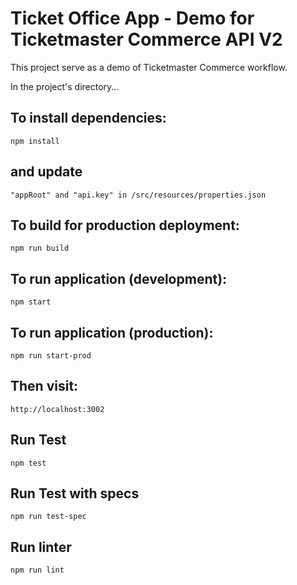 # Ticket Office App - Demo for Ticketmaster Commerce API V2

This project serve as a demo of Ticketmaster Commerce workflow.

In the project's directory...

## To install dependencies:
```
npm install
```

## and update
```
"appRoot" and "api.key" in /src/resources/properties.json
```

## To build for production deployment:
```
npm run build
```

## To run application (development):
```
npm start
```

## To run application (production):
```
npm run start-prod
```

## Then visit:
```
http://localhost:3002
```

## Run Test
```
npm test
```

## Run Test with specs
```
npm run test-spec
```

## Run linter
```
npm run lint
```
